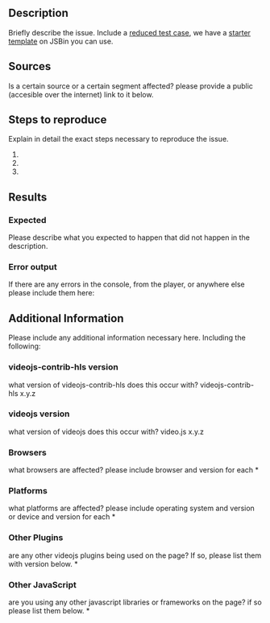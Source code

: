 ## Description
Briefly describe the issue.
Include a [reduced test case](https://css-tricks.com/reduced-test-cases/), we have a [starter template](http://jsbin.com/vokipos/edit?html,output) on JSBin you can use.

## Sources
Is a certain source or a certain segment affected? please provide a public (accesible over the internet) link to it below.

## Steps to reproduce
Explain in detail the exact steps necessary to reproduce the issue.

1.
2.
3.

## Results
### Expected
Please describe what you expected to happen that did not happen in the description.

### Error output
If there are any errors in the console, from the player, or anywhere else please include them here:

## Additional Information
Please include any additional information necessary here. Including the following:


### videojs-contrib-hls version
what version of videojs-contrib-hls does this occur with?
videojs-contrib-hls x.y.z

### videojs version
what version of videojs does this occur with?
video.js x.y.z

### Browsers
what browsers are affected? please include browser and version for each
*

### Platforms
what platforms are affected? please include operating system and version or device and version for each
*

### Other Plugins
are any other videojs plugins being used on the page? If so, please list them with version below.
*

### Other JavaScript
are you using any other javascript libraries or frameworks on the page? if so please list them below.
*
